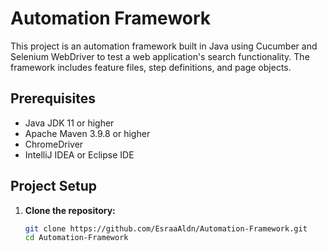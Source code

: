 # Automation Framework

This project is an automation framework built in Java using Cucumber and Selenium WebDriver to test a web application's search functionality. The framework includes feature files, step definitions, and page objects.

## Prerequisites

- Java JDK 11 or higher
- Apache Maven 3.9.8 or higher
- ChromeDriver
- IntelliJ IDEA or Eclipse IDE

## Project Setup

1. **Clone the repository:**
   ```bash
   git clone https://github.com/EsraaAldn/Automation-Framework.git
   cd Automation-Framework
